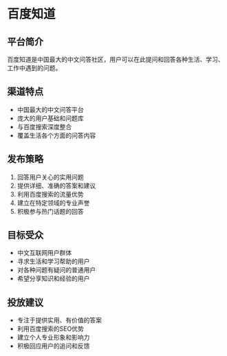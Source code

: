 # 百度知道

## 平台简介
百度知道是中国最大的中文问答社区，用户可以在此提问和回答各种生活、学习、工作中遇到的问题。

## 渠道特点
- 中国最大的中文问答平台
- 庞大的用户基础和问题库
- 与百度搜索深度整合
- 覆盖生活各个方面的问答内容

## 发布策略
1. 回答用户关心的实用问题
2. 提供详细、准确的答案和建议
3. 利用百度搜索的流量优势
4. 建立在特定领域的专业声誉
5. 积极参与热门话题的回答

## 目标受众
- 中文互联网用户群体
- 寻求生活和学习帮助的用户
- 对各种问题有疑问的普通用户
- 希望分享知识和经验的用户

## 投放建议
- 专注于提供实用、有价值的答案
- 利用百度搜索的SEO优势
- 建立个人专业形象和影响力
- 积极回应用户的追问和反馈